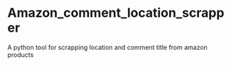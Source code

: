 # Amazon_comment_location_scrapper
A python tool for scrapping location and comment title from amazon products
